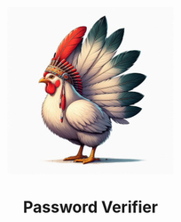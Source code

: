 <p align="center">
    <img height="300" src="https://raw.githubusercontent.com/gallolabs/passwd-verifier/main/logo_w300.jpeg">
  <h1 align="center">Password Verifier</h1>
</p>
